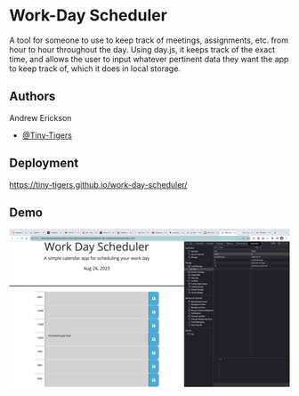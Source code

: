 # Work-Day Scheduler

A tool for someone to use to keep track of meetings, assignments, etc. from hour to hour throughout the day. Using day.js, it keeps track of the exact time, and allows the user to input whatever pertinent data they want the app to keep track of, which it does in local storage.

## Authors

Andrew Erickson

- [@Tiny-Tigers](https://www.github.com/Tiny-Tigers)


## Deployment

https://tiny-tigers.github.io/work-day-scheduler/

## Demo

![](./Assets/Screenshot.png)